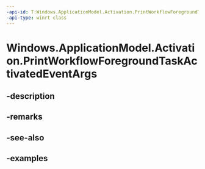```yaml
---
-api-id: T:Windows.ApplicationModel.Activation.PrintWorkflowForegroundTaskActivatedEventArgs
-api-type: winrt class
---
```


<!-- Class syntax.
public class PrintWorkflowForegroundTaskActivatedEventArgs : IActivatedEventArgs, IActivatedEventArgsWithUser
-->

# Windows.ApplicationModel.Activation.PrintWorkflowForegroundTaskActivatedEventArgs

## -description

## -remarks

## -see-also

## -examples


